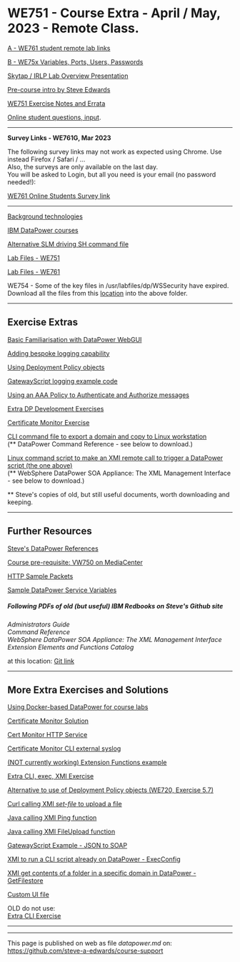 # WE751 - Course Extra - April / May, 2023 - Remote Class.

[A - WE761 student remote lab links](https://github.com/steve-a-edwards/we761/blob/master/class-info/2023-03-07.md "Click this link to see the student links to the IRLP Labs.")  

[B - WE75x Variables, Ports, Users, Passwords](https://github.com/steve-a-edwards/course-support/blob/master/WE751-WE752-WE753-WE754-Variables-and-Ports.pdf "Values for WE751, WE752, WE753, WE754 Exercises.")

<!--
[B - WE761 Variables, Ports, Users, Passwords](https://github.com/steve-a-edwards/course-support/blob/master/WE761-Variables-and-Ports.pdf "Values for WE761 Exercises.")
-->

<!--
[Skytap / IRLP Lab Overview Presentation](https://docs.google.com/document/d/e/2PACX-1vTkYdV767hCbGRRPRicC7TDzXmKEAcQaFYkKkbHN_YTGHw7Nn_UAqjB9yj0nuPw-XJLLEKCh9tsOiy2/pub "Brief overview of the Ubuntu Desktop and DataPower remote images.")
-->

[Skytap / IRLP Lab Overview Presentation](https://github.com/steve-a-edwards/course-support/blob/master/DataPower-Course-via-Skytap.pdf "Brief overview of the Ubuntu Desktop and DataPower remote images.")

<!--
[Pre-course intro by Steve Edwards](https://drive.google.com/open?id=15xFNTXAw26AHOB83B1Eqoa907ICdcqBa)  
-->
[Pre-course intro by Steve Edwards](https://github.com/steve-a-edwards/course-support/blob/master/Pre-Course-Intro.pdf)  


[WE751 Exercise Notes and Errata](https://github.com/steve-a-edwards/course-support/blob/master/WE751-Exercise-Notes-and-Errata.pdf)

<!--
[WE754 Exercise Notes and Errata](https://docs.google.com/document/d/e/2PACX-1vTph5P1nmoCDmLv_Ex6RaK61ZMek9Ob3qEEQT0a-z_xF7bGwuJ6xv8ospNaBBN7eMidPHFMnSVB_ask/pub)
-->

<!--
[WE761 Exercise Notes and Errata](https://github.com/steve-a-edwards/course-support/blob/master/WE761-Exercise-Notes-and-Errata.pdf)
-->

[Online student questions, input](https://docs.google.com/document/d/1sSljg4K5qNYO0lbjifHV2Xim9MvnJn3sNtFL7Gb5z00/edit?usp=sharing).

<hr/>
<b>Survey Links - WE761G, Mar 2023</b>

The following survey links may not work as expected using Chrome. Use instead Firefox / Safari / ...<br/> 
Also, the surveys are only available on the last day.  
You will be asked to Login, but all you need is your email (no password needed!):  

[WE761 Online Students Survey link](https://globalknowledge.az1.qualtrics.com/jfe/form/SV_2l9xxtKvLOyJCKN?EVENTID=UK269815)  

<hr/>

[Background technologies](https://github.com/steve-a-edwards/course-support/blob/master/DataPower-Course-Background.pdf)

[IBM DataPower courses](https://github.com/steve-a-edwards/course-support/blob/master/ibm-datapower-courses.md)

[Alternative SLM driving SH command file](https://github.com/steve-a-edwards/we751/blob/master/driveSLM-WE751.sh)

[Lab Files - WE751](https://drive.google.com/file/d/1iB-2_XFKUSKskYtp7r05huP5Cg8s1ELy/view?usp=sharing "Take away lab files in a ZIP (click this link, then click Download link at the top right of the page).")

[Lab Files - WE761](https://drive.google.com/file/d/1HjmIZruNDIUsfUJVMXeDKm8LhoHop9Es/view?usp=sharing "Take away lab files in a ZIP (click this link, then click Download link at the top right of the page).")

WE754 - Some of the key files in /usr/labfiles/dp/WSSecurity have expired.  
Download all the files from this [location](https://github.com/steve-a-edwards/we754/tree/master/updated-keys) into the above folder.  

---
## Exercise Extras

[Basic Familiarisation with DataPower WebGUI](https://github.com/steve-a-edwards/course-support/blob/master/Initial-DataPower-Exploration.pdf "Exploring DataPower features.")

[Adding bespoke logging capability](https://github.com/steve-a-edwards/we751/blob/master/extra-exercises/error-handling-log.xsl "Instructions are in the XSL file.")

[Using Deployment Policy objects](https://github.com/steve-a-edwards/course-support/blob/master/DeploymentPolicy-ExtraExercise.pdf "See here")

[GatewayScript logging example code](https://github.com/steve-a-edwards/GatewayScript-Examples/blob/master/7.2/console-log-own-category.js "Log entry triggering using specific category.")

[Using an AAA Policy to Authenticate and Authorize messages](https://github.com/steve-a-edwards/course-support/blob/master/AAAPolicy-Extra-Exercise.pdf "Augments existing HelloWorld MPGW.")

[Extra DP Development Exercises](https://github.com/steve-a-edwards/course-support/blob/master/Extra-DP-Development-Exercises.pdf "HTTP Service, side calls ... .")

[Certificate Monitor Exercise](https://github.com/steve-a-edwards/course-support/blob/master/Certificate-Monitor-Exercise.pdf "This exercise require logging in as user *sysadmin*.")

[CLI command file to export a domain and copy to Linux workstation](https://github.com/steve-a-edwards/course-support/blob/master/DataPower-Backup-and-Copy-Externally-Script.pdf)   
(** DataPower Command Reference - see below to download.)

[Linux command script to make an XMI remote call to trigger a DataPower script (the one above)](https://github.com/steve-a-edwards/we761/blob/master/sample-sh-code/xmi-ExecConfig.sh)   
(** WebSphere DataPower SOA Appliance: The XML Management Interface  - see below to download.)  

 ** Steve's copies of old, but still useful documents, worth downloading and keeping.

---
## Further Resources

[Steve's DataPower References](https://github.com/steve-a-edwards/course-support/blob/master/datapower-references.md "A list of references that Steve has compiled for over 12 years")  

[Course pre-requisite: VW750 on MediaCenter](https://mediacenter.ibm.com/media/t/1_fb2tsml1 "IBM DataPower Gateway Appliance V7.5.0 Technical Introduction by Jim Brown, Mar 2016  - Youtube (49:02).")

<!-- MANY DEVELOPERWORKS ARTICLES REMOVED
[References DataPower](https://docs.google.com/document/pub?id=17BJWdE56IrUkiQExRFktQWqD2-gQOpBxqVpQ-7eLmu0 "Compiled by Steve for over 10 years.")
-->

[HTTP Sample Packets](https://github.com/steve-a-edwards/course-support/blob/master/Sample-HTTP-Combined.pdf "Samples showing HTTP methods, HTTP headers, URIs, content, ...")

[Sample DataPower Service Variables](https://raw.githubusercontent.com/steve-a-edwards/we751/master/sample-datapower-service-vars.md "As may be seen in the multistep probe.")

##### Following PDFs of old (but useful) IBM Redbooks on Steve's Github site  
 *Administrators Guide*  
 *Command Reference*  
 *WebSphere DataPower SOA Appliance: The XML Management Interface*  
 *Extension Elements and Functions Catalog*  
 
at this location: [Git link](https://github.com/steve-a-edwards/course-support/tree/master/redbooks)
<!--
[DataPower Administrators Guide](https://drive.google.com/file/d/0B3s7NxeB9e0ZVnZ1UExMSnBxNUU/view?usp=sharing "XI50, 3.8.1, June 2010.")

[DataPower Command Reference](https://drive.google.com/file/d/0B3s7NxeB9e0ZRXQ1dUZuVjRlZmc/view?usp=sharing "XI50, 3.8.1, June 2010.")

[DataPower Extension Functions](https://drive.google.com/file/d/0B3s7NxeB9e0ZSkdVbDF0eFUxaE0/view?usp=sharing "XI50, 3.8.1, August 2010.")

[WebSphere DataPower SOA Appliance: The XML Management Interface](https://drive.google.com/file/d/0B3s7NxeB9e0ZNWFoT3VkbjJtMWc/view?usp=sharing "XI50, 3.7, September 2008.")
-->

---
## More Extra Exercises and Solutions

[Using Docker-based DataPower for course labs](https://github.com/steve-a-edwards/course-support/blob/master/DataPower-Docker-Lab-Setup.pdf "Shows how to set up a Docker-based DataPower and carry out the course labs..")

[Certificate Monitor Solution](https://github.com/steve-a-edwards/course-support/blob/master/Certificate-Monitor-CLI-Solution.pdf)

[Cert Monitor HTTP Service](https://docs.google.com/document/d/1gnTpya776wh0nYOhPBWPvZOwKrrBn34Ndl6lAjhO0Cw/pub "A service giving access to a log file, without having to login to DataPower.")

[Certificate Monitor CLI external syslog](https://docs.google.com/document/d/1lKNC6ehkyI7NrjT75sb-OvDVRT7nSNpR9eJSxSjdJf0/pub)

[(NOT currently working) Extension Functions example](https://docs.google.com/document/d/1hQnJWln_Dom4sadZpwgQQi7IwJAMJ0l2TOn53Ik2gcY/pub)

[Extra CLI, exec, XMI Exercise](https://raw.githubusercontent.com/steve-a-edwards/course-support/master/extra-exercises/xmi-exec-script.txt)

[Alternative to use of Deployment Policy objects (WE720, Exercise 5.7)](https://docs.google.com/document/d/1q9slRFciYfYjxjn7hC2PnFK_dd5R5P63kbiGP_ow8ZM/pub "CLI to change configuration in another domain: change-configuration-studentnn_import_domain.cfg") 

[Curl calling XMI *set-file* to upload a file](https://docs.google.com/document/d/1LBxDBO_tXPUiWBGeH66qRd5gMNVky-PqPsOoxstUZBA/edit?usp=sharing)  

[Java calling XMI Ping function](https://docs.google.com/document/d/1y7jkuigh-pXSOE8xQDjaTolRPOpUCkHSHtpfUU87yoE/pub "Ping-Using-WSDL-Generated-Java.")

[Java calling XMI FileUpload function](https://docs.google.com/document/d/1K4S1LXZTq5YMtuKLZFBS2zAYiWIH0OMCvgkfzlcbif4/pub "FileUpload-Using-WSDL-Generated-Java.")

<!--
[GatewayScript Example  - JSON to SOAP](https://docs.google.com/document/d/1QB_nugvVLhaJ6OmLXUgb5J-WHhmB9T6SqmV3Bn4_G6o/pub)  
-->
[GatewayScript Example  - JSON to SOAP](https://raw.githubusercontent.com/steve-a-edwards/course-support/master/extra-exercises/json-soap.js)  


[XMI to run a CLI script already on DataPower - ExecConfig](https://docs.google.com/document/d/1UNOIY4jWCPZajk0dQ0q06_rbnejOAiNwddqywpttv10/pub)

[XMI get contents of a folder in a specific domain in DataPower - GetFilestore](https://docs.google.com/document/d/1JsSblUBIcpjOeGhJkHpKfuhqBF4szC8hAW4NBLuGL_o/pub)

[Custom UI file](https://github.com/steve-a-edwards/we761/blob/master/various/se-custom-ui.xml)


OLD do not use:  
[Extra CLI Exercise](https://docs.google.com/document/d/1zjyVUejlf5z8ccDGr1RlcCsiLVt1qFDK7we6FNODsA4/pub)


---

<!--
[DataPower Monitoring Facility](http://www.escala-live.co.uk:84 "This is a DataPower-based service, using XMI to find the status of other DataPowers. Try the SVG links using Firefox or Chrome.")
-->

---

This page is published on web as file *datapower.md* on: <https://github.com/steve-a-edwards/course-support>  
 

